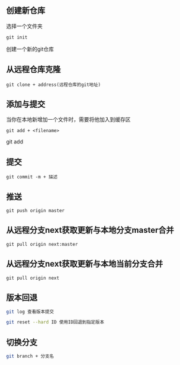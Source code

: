 ## 创建新仓库

选择一个文件夹
```
git init
```
创建一个新的git仓库

## 从远程仓库克隆
```
git clone + address(远程仓库的git地址)
```

## 添加与提交

当你在本地新增加一个文件时，需要将他加入到缓存区
```
git add + <filename>
```

git add

## 提交
```
git commit -m + 描述
```

## 推送
```
git push origin master
```

## 从远程分支next获取更新与本地分支master合并
```
git pull origin next:master
```

## 从远程分支next获取更新与本地当前分支合并
```
git pull origin next
```

## 版本回退
```bash
git log 查看版本提交

git reset --hard ID 使用ID回退到指定版本
```

## 切换分支
```bash
git branch + 分支名
```

